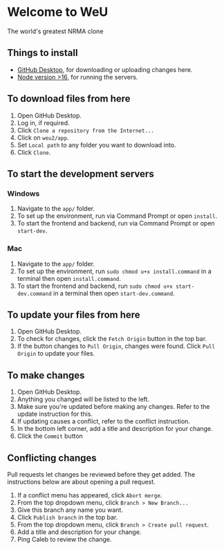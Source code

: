 # Welcome to WeU
The world's greatest NRMA clone

## Things to install
- [GitHub Desktop](https://desktop.github.com/), for downloading or uploading changes here.
- [Node version >16](https://nodejs.org/en/download/), for running the servers.

## To download files from here
1. Open GitHub Desktop.
2. Log in, if required.
3. Click `Clone a repository from the Internet...`
4. Click on `weu2/app`.
5. Set `Local path` to any folder you want to download into.
6. Click `Clone`.

## To start the development servers

### Windows
1. Navigate to the `app/` folder.
2. To set up the environment, run via Command Prompt or open `install`.
3. To start the frontend and backend, run via Command Prompt or open `start-dev`.

### Mac
1. Navigate to the `app/` folder.
2. To set up the environment, run `sudo chmod u+x install.command` in a terminal then open `install.command`.
3. To start the frontend and backend, run `sudo chmod u+x start-dev.command` in a terminal then open `start-dev.command`.

## To update your files from here
1. Open GitHub Desktop.
2. To check for changes, click the `Fetch Origin` button in the top bar.
3. If the button changes to `Pull Origin`, changes were found. Click `Pull Origin` to update your files.

## To make changes
1. Open GitHub Desktop.
2. Anything you changed will be listed to the left.
3. Make sure you're updated before making any changes. Refer to the update instruction for this.
4. If updating causes a conflict, refer to the conflict instruction.
5. In the bottom left corner, add a title and description for your change.
6. Click the `Commit` button

## Conflicting changes
Pull requests let changes be reviewed before they get added. The instructions below are about opening a pull request.
1. If a conflict menu has appeared, click `Abort merge`.
2. From the top dropdown menu, click `Branch > New Branch...`
3. Give this branch any name you want.
4. Click `Publish branch` in the top bar.
5. From the top dropdown menu, click `Branch > Create pull request`.
6. Add a title and description for your change.
7. Ping Caleb to review the change.
